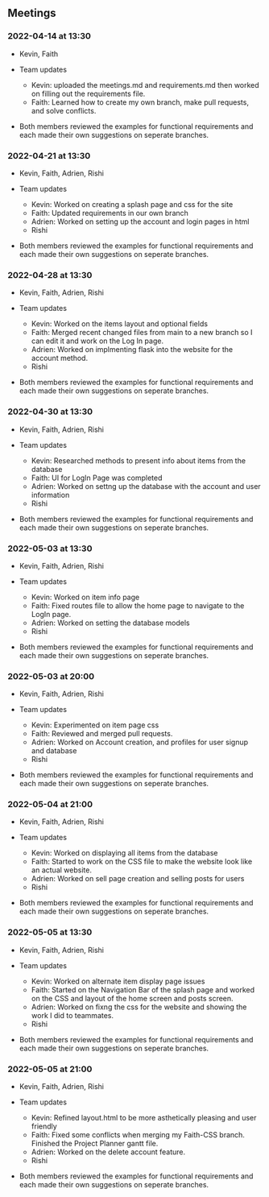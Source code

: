 ## Meetings

### 2022-04-14 at 13:30
- Kevin, Faith
- Team updates
  - Kevin: uploaded the meetings.md and requirements.md then worked on filling out the requirements file.
  - Faith: Learned how to create my own branch, make pull requests, and solve conflicts.

- Both members reviewed the examples for functional requirements and each made their own suggestions on seperate branches.

### 2022-04-21 at 13:30
- Kevin, Faith, Adrien, Rishi
- Team updates
  - Kevin: Worked on creating a splash page and css for the site
  - Faith: Updated requirements in our own branch
  - Adrien: Worked on setting up the account and login pages in html
  - Rishi

- Both members reviewed the examples for functional requirements and each made their own suggestions on seperate branches.

### 2022-04-28 at 13:30
- Kevin, Faith, Adrien, Rishi
- Team updates
  - Kevin: Worked on the items layout and optional fields
  - Faith: Merged recent changed files from main to a new branch so I can edit it and work on the Log In page.
  - Adrien: Worked on implmenting flask into the website for the account method.
  - Rishi

- Both members reviewed the examples for functional requirements and each made their own suggestions on seperate branches.

### 2022-04-30 at 13:30
- Kevin, Faith, Adrien, Rishi
- Team updates
  - Kevin: Researched methods to present info about items from the database
  - Faith: UI for LogIn Page was completed
  - Adrien: Worked on settng up the database with the account and user information
  - Rishi

- Both members reviewed the examples for functional requirements and each made their own suggestions on seperate branches.

### 2022-05-03 at 13:30
- Kevin, Faith, Adrien, Rishi
- Team updates
  - Kevin: Worked on item info page 
  - Faith: Fixed routes file to allow the home page to navigate to the LogIn page. 
  - Adrien: Worked on setting the database models
  - Rishi

- Both members reviewed the examples for functional requirements and each made their own suggestions on seperate branches.

### 2022-05-03 at 20:00
- Kevin, Faith, Adrien, Rishi
- Team updates
  - Kevin: Experimented on item page css
  - Faith: Reviewed and merged pull requests.
  - Adrien: Worked on Account creation, and profiles for user signup and database
  - Rishi

- Both members reviewed the examples for functional requirements and each made their own suggestions on seperate branches.

### 2022-05-04 at 21:00
- Kevin, Faith, Adrien, Rishi
- Team updates
  - Kevin: Worked on displaying all items from the database
  - Faith: Started to work on the CSS file to make the website look like an actual website.
  - Adrien: Worked on sell page creation and selling posts for users
  - Rishi

- Both members reviewed the examples for functional requirements and each made their own suggestions on seperate branches.

### 2022-05-05 at 13:30
- Kevin, Faith, Adrien, Rishi
- Team updates
  - Kevin: Worked on alternate item display page issues
  - Faith: Started on the Navigation Bar of the splash page and worked on the CSS and layout of the home screen and posts screen.
  - Adrien: Worked on fixng the css for the website and showing the work I did to teammates.
  - Rishi

- Both members reviewed the examples for functional requirements and each made their own suggestions on seperate branches.

### 2022-05-05 at 21:00
- Kevin, Faith, Adrien, Rishi
- Team updates
  - Kevin: Refined layout.html to be more asthetically pleasing and user friendly
  - Faith: Fixed some conflicts when merging my Faith-CSS branch. Finished the Project Planner gantt file. 
  - Adrien: Worked on the delete account feature.
  - Rishi

- Both members reviewed the examples for functional requirements and each made their own suggestions on seperate branches.
